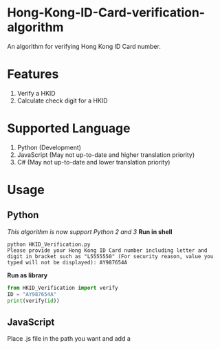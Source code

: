 # Hong-Kong-ID-Card-verification-algorithm
An algorithm for verifying Hong Kong ID Card number.

# Features
1. Verify a HKID
1. Calculate check digit for a HKID

# Supported Language
1. Python (Development)
1. JavaScript  (May not up-to-date and higher translation priority)
1. C# (May not up-to-date and lower translation priority)

# Usage
## Python
*This algorithm is now support Python 2 and 3*
**Run in shell**
```shell
python HKID_Verification.py
Please provide your Hong Kong ID Card number including letter and digit in bracket such as "L5555550" (For security reason, value you typed will not be displayed): AY987654A
```
**Run as library**
```python
from HKID_Verification import verify 
ID = "AY987654A"
print(verify(id))
```

## JavaScript
Place .js file in the path you want and add a <script> tag to link the file to webpage and call function with "HKIDverification(id)" where "(id)" is target HKID Card number
## C#
To-Do....

# To-Do
1. New feature: HKID Card number generator
2. Documentation and usage
